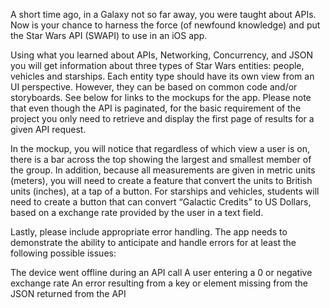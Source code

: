 A short time ago, in a Galaxy not so far away, you were taught about APIs. Now is your chance to harness the force (of newfound knowledge) and put the Star Wars API (SWAPI) to use in an iOS app.

Using what you learned about APIs, Networking, Concurrency, and JSON you will get information about three types of Star Wars entities: people, vehicles and starships. Each entity type should have its own view from an UI perspective. However, they can be based on common code and/or storyboards. See below for links to the mockups for the app. Please note that even though the API is paginated, for the basic requirement of the project you only need to retrieve and display the first page of results for a given API request.

In the mockup, you will notice that regardless of which view a user is on, there is a bar across the top showing the largest and smallest member of the group. In addition, because all measurements are given in metric units (meters), you will need to create a feature that convert the units to British units (inches), at a tap of a button. For starships and vehicles, students will need to create a button that can convert “Galactic Credits” to US Dollars, based on a exchange rate provided by the user in a text field.

Lastly, please include appropriate error handling. The app needs to demonstrate the ability to anticipate and handle errors for at least the following possible issues:

The device went offline during an API call
A user entering a 0 or negative exchange rate
An error resulting from a key or element missing from the JSON returned from the API

